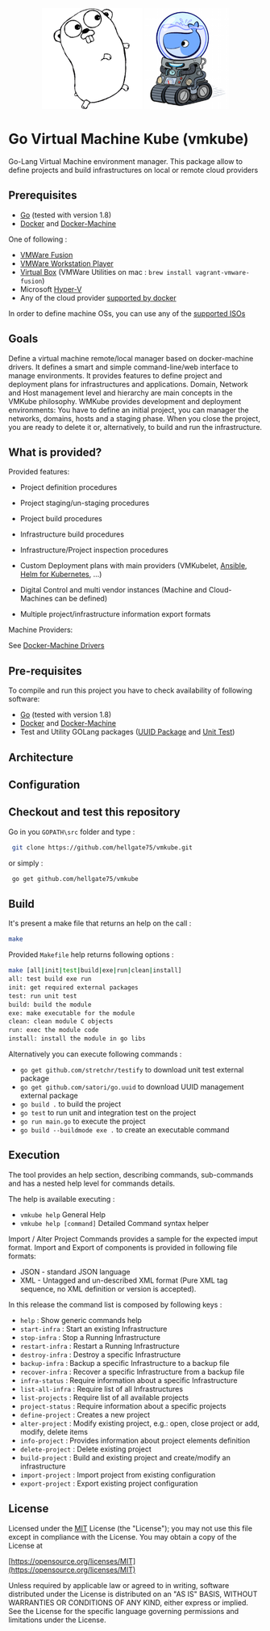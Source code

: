 <p align="center" style="width: 100%"><img width="200" height="200" src="/images/golang.png" />&nbsp;<img width="168" height="200" src="/images/docker-machine.png" /></p>

# Go Virtual Machine Kube (vmkube)

Go-Lang Virtual Machine environment manager. This package allow to define projects and build infrastructures on local or remote cloud providers


## Prerequisites

* [Go](https://golang.org/dl/) (tested with version 1.8)
* [Docker](https://www.docker.com/get-docker) and [Docker-Machine](https://docs.docker.com/machine/install-machine/)

One of following :
* [VMWare Fusion](https://my.vmware.com/en/web/vmware/info/slug/desktop_end_user_computing/vmware_fusion/8_0)
* [VMWare Workstation Player](https://my.vmware.com/en/web/vmware/free#desktop_end_user_computing/vmware_workstation_player/12_0)
* [Virtual Box](https://www.virtualbox.org/wiki/Downloads) (VMWare Utilities on mac : `brew install vagrant-vmware-fusion`) 
* Microsoft [Hyper-V](https://www.manageengine.com/free-hyper-v-configuration/documents.html)
* Any of the cloud provider [supported by docker](https://docs.docker.com/machine/drivers/)

In order to define machine OSs, you can use any of the [supported ISOs](https://docs.docker.com/machine/drivers/os-base/)

## Goals

Define a virtual machine remote/local manager based on docker-machine drivers. It defines a smart and simple command-line/web interface to manage environments. 
It provides features to define project and deployment plans for infrastructures and applications. 
Domain, Network and Host management level and hierarchy are main concepts in the VMKube philosophy.
WMKube provides development and deployment environments: You have to define an initial project, you can manager the networks, domains, hosts and a staging phase. 
When you close the project, you are ready to delete it or, alternatively, to build and run the infrastructure.

## What is provided?

Provided features:

* Project definition procedures

* Project staging/un-staging procedures

* Project build procedures

* Infrastructure build procedures

* Infrastructure/Project inspection procedures

* Custom Deployment plans with main providers (VMKubelet, [Ansible](http://docs.ansible.com/ansible/index.html), [Helm for Kubernetes](https://github.com/kubernetes/helm), ...)

* Digital Control and multi vendor instances (Machine and Cloud-Machines can be defined)

* Multiple project/infrastructure information export formats

Machine Providers:

See [Docker-Machine Drivers](https://docs.docker.com/machine/drivers/)

## Pre-requisites

To compile and run this project you have to check availability of following software:
* [Go](https://golang.org/dl/) (tested with version 1.8)
* [Docker](https://www.docker.com/get-docker) and [Docker-Machine](https://docs.docker.com/machine/install-machine/)
* Test and Utility GOLang packages ([UUID Package](https://github.com/satori/go.uuid) and [Unit Test](https://github.com/stretchr/testify))


## Architecture



## Configuration


## Checkout and test this repository

Go in you `GOPATH\src` folder and type :
```sh
 git clone https://github.com/hellgate75/vmkube.git

```
or simply :
```sh
 go get github.com/hellgate75/vmkube
```


## Build

It's present a make file that returns an help on the call :

```sh
make
```
Provided `Makefile` help returns following options :
```sh
make [all|init|test|build|exe|run|clean|install]
all: test build exe run
init: get required external packages
test: run unit test
build: build the module
exe: make executable for the module
clean: clean module C objects
run: exec the module code
install: install the module in go libs
```

Alternatively you can execute following commands :
 * `go get github.com/stretchr/testify` to download unit test external package
 * `go get github.com/satori/go.uuid` to download UUID management external package
 * `go build .` to build the project
 * `go test` to run unit and integration test on the project
 * `go run main.go` to execute the project
 * `go build --buildmode exe .` to create an executable command


## Execution

The tool provides an help section, describing commands, sub-commands and has a nested help level for commands details.

The help is available executing : 
* `vmkube help` General Help
* `vmkube help [command]` Detailed Command syntax helper

Import / Alter Project Commands provides a sample for the expected imput format. Import and Export of components is provided in following file formats:
* JSON - standard JSON language
* XML - Untagged and un-described XML format (Pure XML tag sequence, no XML definition or version is accepted).

In this release the command list is composed by following keys :
* `help` : Show generic commands help
* `start-infra` : Start an existing Infrastructure
* `stop-infra` : Stop a Running Infrastructure
* `restart-infra` : Restart a Running Infrastructure
* `destroy-infra` : Destroy a specific Infrastructure
* `backup-infra` : Backup a specific Infrastructure to a backup file
* `recover-infra` : Recover a specific Infrastructure from a backup file
* `infra-status` : Require information about a specific Infrastructure
* `list-all-infra` : Require list of all Infrastructures
* `list-projects` : Require list of all available projects
* `project-status` : Require information about a specific projects
* `define-project` : Creates a new project
* `alter-project` : Modify existing project, e.g.: open, close project or add, modify, delete items
* `info-project` : Provides information about project elements definition
* `delete-project` : Delete existing project
* `build-project` : Build and existing project and create/modify an infrastructure
* `import-project` : Import project from existing configuration
* `export-project` : Export existing project configuration

## License

Licensed under the [MIT](/LICENSE) License (the "License");
you may not use this file except in compliance with the License.
You may obtain a copy of the License at

[https://opensource.org/licenses/MIT](https://opensource.org/licenses/MIT)

Unless required by applicable law or agreed to in writing, software
distributed under the License is distributed on an "AS IS" BASIS,
WITHOUT WARRANTIES OR CONDITIONS OF ANY KIND, either express or implied.
See the License for the specific language governing permissions and
limitations under the License.

